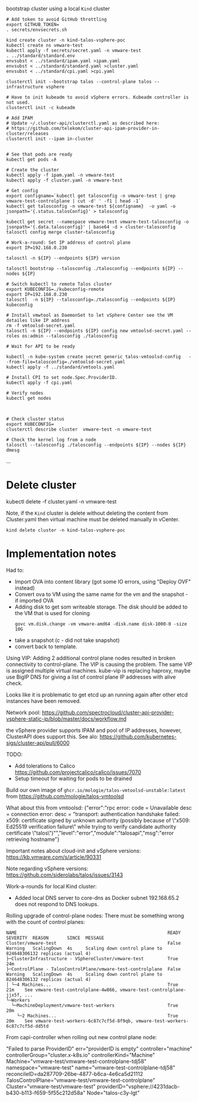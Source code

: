 bootstrap cluster using a local `Kind` cluster

```
# Add token to avoid GitHub throttling  
export GITHUB_TOKEN=
. secrets/envsecrets.sh

kind create cluster -n kind-talos-vsphere-poc
kubectl create ns vmware-test
kubectl apply -f secrets/secret.yaml -n vmware-test
. ../standard/standard.env
envsubst < ../standard/ipam.yaml >ipam.yaml
envsubst < ../standard/standard.yaml >cluster.yaml
envsubst < ../standard/cpi.yaml >cpi.yaml

clusterctl init --bootstrap talos --control-plane talos --infrastructure vsphere

# Have to init kubeadm to avoid vSphere errors. Kubeadm controller is not used.
clusterctl init -c kubeadm

# Add IPAM
# Update ~/.cluster-api/clusterctl.yaml as described here:
# https://github.com/telekom/cluster-api-ipam-provider-in-cluster/releases
clusterctl init --ipam in-cluster


# See that pods are ready
kubectl get pods -A

# Create the cluster
kubectl apply -f ipam.yaml -n vmware-test
kubectl apply -f cluster.yaml -n vmware-test

# Get config
export configname=`kubectl get talosconfig -n vmware-test | grep vmware-test-controlplane | cut -d' ' -f1 | head -1`
kubectl get talosconfig -n vmware-test ${configname}  -o yaml -o jsonpath='{.status.talosConfig}' > talosconfig

kubectl get secret --namespace vmware-test vmware-test-talosconfig -o jsonpath='{.data.talosconfig}' | base64 -d > cluster-talosconfig
talosctl config merge cluster-talosconfig

# Work-a-round: Set IP address of control plane
export IP=192.168.0.230

talosctl -n ${IP} --endpoints ${IP} version

talosctl bootstrap --talosconfig ./talosconfig --endpoints ${IP} --nodes ${IP}

# Switch kubectl to remote Talos cluster
export KUBECONFIG=./kubeconfig-remote
export IP=192.168.0.230
talosctl  -n ${IP} --talosconfig=./talosconfig --endpoints ${IP} kubeconfig

# Install vmwtool as DaemonSet to let vSphere Center see the VM detailes like IP address
rm -f vmtoolsd-secret.yaml 
talosctl -n ${IP} --endpoints ${IP} config new vmtoolsd-secret.yaml --roles os:admin --talosconfig ./talosconfig

# Wait for API to be ready

kubectl -n kube-system create secret generic talos-vmtoolsd-config   --from-file=talosconfig=./vmtoolsd-secret.yaml
kubectl apply -f ../standard/vmtools.yaml

# Install CPI to set node.Spec.ProviderID. 
kubectl apply -f cpi.yaml 

# Verify nodes
kubectl get nodes



# Check cluster status
export KUBECONFIG=
clusterctl describe cluster  vmware-test -n vmware-test

# Check the kernel log from a node
talosctl --talosconfig ./talosconfig --endpoints ${IP} --nodes ${IP} dmesg

```
...

# Delete cluster
kubectl delete -f cluster.yaml -n vmware-test


Note, if the `Kind` cluster is delete without deleting the content from Cluster.yaml then virtual machine must be deleted manually in vCenter.
```
kind delete cluster -n kind-talos-vsphere-poc

```


# Implementation notes

Had to:
* Import OVA into content library (got some IO errors, using "Deploy OVF" instead)
* Convert ova to VM using the same name for the vm and the snapshot - if imported OVA
* Adding disk to get som writeable storage. The disk should be added to the VM that is used for cloning
  ```
  govc vm.disk.change -vm vmware-amd64 -disk.name disk-1000-0 -size 10G
  ```
* take a snapshot  (c - did not take snapshot)
* convert back to template. 

Using VIP:
  Adding 2 additional control plane nodes resulted in broken connectivity to control-plane.
  The VIP is causing the problem. The same VIP is assigned multiple virtual machines. 
  kube-vip is replacing haproxy, maybe use BigIP DNS for giving a list of control plane IP addresses with alive check.

Looks like it is problematic to get etcd up an running again after other etcd instances have been removed.


Network pool:
https://github.com/spectrocloud/cluster-api-provider-vsphere-static-ip/blob/master/docs/workflow.md


the vSphere provider supports IPAM and pool of IP addresses, however, ClusterAPI does support this. See alo:
https://github.com/kubernetes-sigs/cluster-api/pull/6000




TODO:

* Add tolerations to Calico https://github.com/projectcalico/calico/issues/7070
* Setup timeout for waiting for pods to be drained


Build our own image of `ghcr.io/mologie/talos-vmtoolsd-unstable:latest` from
https://github.com/mologie/talos-vmtoolsd


What about this from vmtoolsd:
{"error":"rpc error: code = Unavailable desc = connection error: desc = \"transport: authentication handshake failed: x509: certificate signed by unknown authority (possibly because of \\\"x509: Ed25519 verification failure\\\" while trying to verify candidate authority certificate \\\"talos\\\")\"","level":"error","module":"talosapi","msg":"error retrieving hostname"}


Important notes about cloud-init and vSphere versions:
https://kb.vmware.com/s/article/90331


Note regarding vSphere versions:
https://github.com/siderolabs/talos/issues/3143



Work-a-rounds for local Kind cluster:
* Added local DNS server to core-dns as Docker subnet 192.168.65.2 does not respond to DNS lookups.


Rolling upgrade of control-plane nodes:
There must be something wrong with the count of control planes:
```
NAME                                                         READY  SEVERITY  REASON       SINCE  MESSAGE                                                                        
Cluster/vmware-test                                          False  Warning   ScalingDown  4s     Scaling down control plane to 824648306132 replicas (actual 4)                  
├─ClusterInfrastructure - VSphereCluster/vmware-test         True                          24m                                                                                    
├─ControlPlane - TalosControlPlane/vmware-test-controlplane  False  Warning   ScalingDown  4s     Scaling down control plane to 824648306132 replicas (actual 4)                  
│ └─4 Machines...                                            True                          21m    See vmware-test-controlplane-4w866, vmware-test-controlplane-jjx5f, ...         
└─Workers                                                                                                                                                                         
  └─MachineDeployment/vmware-test-workers                    True                          20m                                                                                    
    └─2 Machines...                                          True                          20m    See vmware-test-workers-6c87c7cf5d-8f9qb, vmware-test-workers-6c87c7cf5d-dd5td  
```



From capi-controller when rolling out new control plane node:

"Failed to parse ProviderID" err="providerID is empty" controller="machine" controllerGroup="cluster.x-k8s.io" controllerKind="Machine" Machine="vmware-test/vmware-test-controlplane-tdj58" namespace="vmware-test" name="vmware-test-controlplane-tdj58" reconcileID=da287709-26be-4877-b6ca-4e6ca5d21112 TalosControlPlane="vmware-test/vmware-test-controlplane" Cluster="vmware-test/vmware-test" providerID="vsphere://4231dacb-b430-b113-f659-5f55c212d58a" Node="talos-c3y-lgt"

